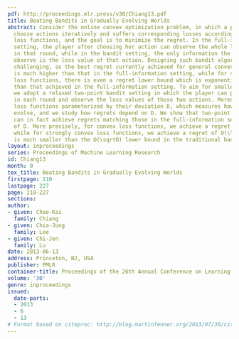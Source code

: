 ```yaml
---
pdf: http://proceedings.mlr.press/v30/Chiang13.pdf
title: Beating Bandits in Gradually Evolving Worlds
abstract: Consider the online convex optimization problem, in which a player has to
  choose actions iteratively and suffers corresponding losses according to some convex
  loss functions, and the goal is to minimize the regret. In the full-information
  setting, the player after choosing her action can observe the whole loss function
  in that round, while in the bandit setting, the only information the player can
  observe is the loss value of that action. Designing such bandit algorithms appears
  challenging, as the best regret currently achieved for general convex loss functions
  is much higher than that in the full-information setting, while for strongly convex
  loss functions, there is even a regret lower bound which is exponentially higher
  than that achieved in the full-information setting. To aim for smaller regrets,
  we adopt a relaxed two-point bandit setting in which the player can play two actions
  in each round and observe the loss values of those two actions. Moreover, we consider
  loss functions parameterized by their deviation D, which measures how fast they
  evolve, and we study how regrets depend on D. We show that two-point bandit algorithms
  can in fact achieve regrets matching those in the full-information setting in terms
  of D. More precisely, for convex loss functions, we achieve a regret of O(\sqrtD),
  while for strongly convex loss functions, we achieve a regret of O(\ln D), which
  is much smaller than the Ω(\sqrtD) lower bound in the traditional bandit setting.
layout: inproceedings
series: Proceedings of Machine Learning Research
id: Chiang13
month: 0
tex_title: Beating Bandits in Gradually Evolving Worlds
firstpage: 210
lastpage: 227
page: 210-227
sections: 
author:
- given: Chao-Kai
  family: Chiang
- given: Chia-Jung
  family: Lee
- given: Chi-Jen
  family: Lu
date: 2013-06-13
address: Princeton, NJ, USA
publisher: PMLR
container-title: Proceedings of the 26th Annual Conference on Learning Theory
volume: '30'
genre: inproceedings
issued:
  date-parts:
  - 2013
  - 6
  - 13
# Format based on citeproc: http://blog.martinfenner.org/2013/07/30/citeproc-yaml-for-bibliographies/
---
```

